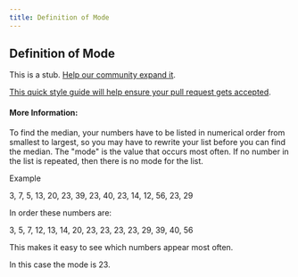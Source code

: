 ```yaml
---
title: Definition of Mode
---
```

## Definition of Mode

This is a stub. <a href='https://github.com/freecodecamp/guides/tree/master/src/pages/mathematics/definition-of-mode/index.md' target='_blank' rel='nofollow'>Help our community expand it</a>.

<a href='https://github.com/freecodecamp/guides/blob/master/README.md' target='_blank' rel='nofollow'>This quick style guide will help ensure your pull request gets accepted</a>.

<!-- The article goes here, in GitHub-flavored Markdown. Feel free to add YouTube videos, images, and CodePen/JSBin embeds  -->

#### More Information:
<!-- Please add any articles you think might be helpful to read before writing the article -->

To find the median, your numbers have to be listed in numerical order from smallest to largest, so you may have to rewrite your list before you can find the median. The "mode" is the value that occurs most often. If no number in the list is repeated, then there is no mode for the list.

Example

3, 7, 5, 13, 20, 23, 39, 23, 40, 23, 14, 12, 56, 23, 29

In order these numbers are:

3, 5, 7, 12, 13, 14, 20, 23, 23, 23, 23, 29, 39, 40, 56

This makes it easy to see which numbers appear most often.

In this case the mode is 23.



